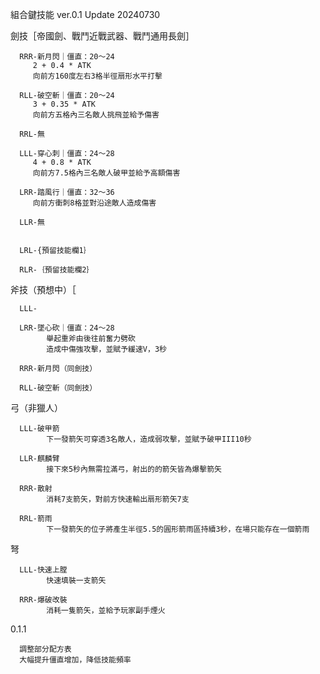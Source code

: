 組合鍵技能
ver.0.1
Update 20240730




劍技［帝國劍、戰鬥近戰武器、戰鬥通用長劍］

      RRR-新月閃｜僵直：20～24
         2 + 0.4 * ATK
         向前方160度左右3格半徑扇形水平打擊
      
      RLL-破空斬｜僵直：20～24
         3 + 0.35 * ATK
         向前方五格內三名敵人挑飛並給予傷害

      RRL-無
      
      LLL-穿心刺｜僵直：24～28
         4 + 0.8 * ATK
         向前方7.5格內三名敵人破甲並給予高額傷害
      
      LRR-踏風行｜僵直：32～36
         向前方衝刺8格並對沿途敵人造成傷害

      LLR-無
         

      LRL-{預留技能欄1｝

      RLR-｛預留技能欄2｝


斧技（預想中）［

      LLL-

      LRR-墜心砍｜僵直：24～28
            舉起重斧由後往前奮力劈砍
            造成中傷強攻擊，並賦予緩速V，3秒

      RRR-新月閃（同劍技）

      RLL-破空斬（同劍技）


弓（非獵人）

      LLL-破甲箭
            下一發箭矢可穿透3名敵人，造成弱攻擊，並賦予破甲III10秒

      LLR-麒麟臂
            接下來5秒內無需拉滿弓，射出的的箭矢皆為爆擊箭矢
      
      RRR-散射
            消耗7支箭矢，對前方快速輸出扇形箭矢7支

      RRL-箭雨
            下一發箭矢的位子將產生半徑5.5的圓形箭雨區持續3秒，在場只能存在一個箭雨

弩

      LLL-快速上膛
            快速填裝一支箭矢

      RRR-爆破改裝
            消耗一隻箭矢，並給予玩家副手煙火

0.1.1
      
      調整部分配方表
      大幅提升僵直增加，降低技能頻率
